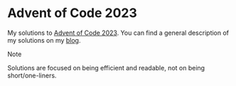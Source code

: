 # Advent of Code 2023

My solutions to [Advent of Code 2023](https://adventofcode.com/2023).
You can find a general description of my solutions on my [blog](https://stsewd.dev/posts/advent-of-code-2023/).

> [!NOTE]
> Solutions are focused on being efficient and readable, not on being short/one-liners.
